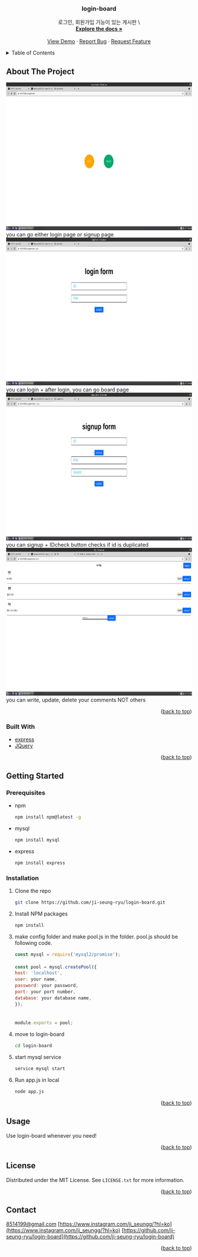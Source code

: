 <div id="top"></div>
<!--
*** Thanks for checking out the Best-README-Template. If you have a suggestion
*** that would make this better, please fork the repo and create a pull request
*** or simply open an issue with the tag "enhancement".
*** Don't forget to give the project a star!
*** Thanks again! Now go create something AMAZING! :D
-->



<!-- PROJECT SHIELDS -->
<!--
*** I'm using markdown "reference style" links for readability.
*** Reference links are enclosed in brackets [ ] instead of parentheses ( ).
*** See the bottom of this document for the declaration of the reference variables
*** for contributors-url, forks-url, etc. This is an optional, concise syntax you may use.
*** https://www.markdownguide.org/basic-syntax/#reference-style-links
-->




<!-- PROJECT LOGO -->
<br />
<div align="center">
  

<h3 align="center">login-board</h3>

  <p align="center">
    로그인, 회원가입 기능이 있는 게시판 \ 
    <br />
    <a href="https://github.com/ji-seung-ryu/login-board"><strong>Explore the docs »</strong></a>
    <br />
    <br />
    <a href="https://github.com/ji-seung-ryu/login-board">View Demo</a>
    ·
    <a href="https://github.com/ji-seung-ryu/login-board/issues">Report Bug</a>
    ·
    <a href="https://github.com/ji-seung-ryu/login-board/issues">Request Feature</a>
  </p>
</div>



<!-- TABLE OF CONTENTS -->
<details>
  <summary>Table of Contents</summary>
  <ol>
    <li>
      <a href="#about-the-project">About The Project</a>
      <ul>
        <li><a href="#built-with">Built With</a></li>
      </ul>
    </li>
    <li>
      <a href="#getting-started">Getting Started</a>
      <ul>
        <li><a href="#prerequisites">Prerequisites</a></li>
        <li><a href="#installation">Installation</a></li>
      </ul>
    </li>
    <li><a href="#usage">Usage</a></li>
    <li><a href="#license">License</a></li>
    <li><a href="#contact">Contact</a></li>
  </ol>
</details>



<!-- ABOUT THE PROJECT -->
## About The Project

<img src="images/1.png" alt="index" width="700" height="400">
you can go either login page or signup page
<img src="images/2.png" alt="login" width="700" height="400">
you can login + after login, you can go board page 
<img src="images/3.png" alt="signup" width="700" height="400">
you can signup + IDcheck button checks if id is duplicated
<img src="images/4.png" alt="board" width="700" height="400">
you can write, update, delete your comments NOT others 
 


<p align="right">(<a href="#top">back to top</a>)</p>



### Built With

* [express](https://expressjs.com/)
* [JQuery](https://jquery.com)

<p align="right">(<a href="#top">back to top</a>)</p>



<!-- GETTING STARTED -->
## Getting Started


### Prerequisites

* npm
  ```sh
  npm install npm@latest -g
  ```

* mysql
  ```sh
  npm install mysql
  ```

* express
  ```sh
  npm install express
  ```
  
### Installation

1. Clone the repo
   ```sh
   git clone https://github.com/ji-seung-ryu/login-board.git
   ```
2. Install NPM packages
   ```sh
   npm install
   ```
3. make config folder and make pool.js in the folder. pool.js should be following code.
   ```js
   const mysql = require('mysql2/promise');

   const pool = mysql.createPool({
   host: 'localhost',
   user: your name,
   password: your password,
   port: your port number,
   database: your database name,
   });


   module.exports = pool;  
   ```	
4. move to login-board
   ```sh
   cd login-board
   ```
5. start mysql service
   ```sh
   service mysql start
   ```
6. Run app.js in local 
   ```sh
   node app.js
   ```

<p align="right">(<a href="#top">back to top</a>)</p>



<!-- USAGE EXAMPLES -->
## Usage

Use login-board whenever you need!

<p align="right">(<a href="#top">back to top</a>)</p>



<!-- LICENSE -->
## License

Distributed under the MIT License. See `LICENSE.txt` for more information.

<p align="right">(<a href="#top">back to top</a>)</p>



<!-- CONTACT -->
## Contact

8514199@gmail.com
[https://www.instagram.com/ji_seungg/?hl=ko](https://www.instagram.com/ji_seungg/?hl=ko)
[https://github.com/ji-seung-ryu/login-board](https://github.com/ji-seung-ryu/login-board)

<p align="right">(<a href="#top">back to top</a>)</p>



